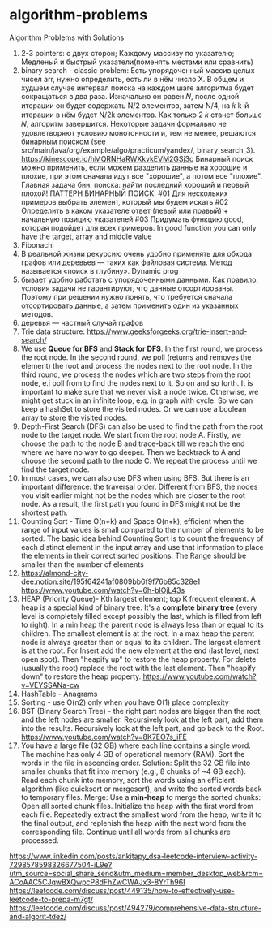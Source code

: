 # algorithm-problems
Algorithm Problems with Solutions

1. 2-3 pointers: с двух сторон; Каждому массиву по указателю; Медленый и быстрый указатели(поменять местами или сравнить)
2. binary search - classic problem: Есть упорядоченный массив целых чисел arr, нужно определить, есть ли в нём число X.
В общем и худшем случае интервал поиска на каждом шаге алгоритма будет сокращаться в два раза. Изначально он равен 𝑁, 
после одной итерации он будет содержать N/2 элементов, затем N/4, на 𝑘 k-й итерации в нём будет N/2k элементов. 
Как только 2 𝑘 станет больше 𝑁, алгоритм завершится.
Некоторые задачи формально не удовлетворяют условию монотонности и, тем не менее, решаются бинарным поиском (see src/main/java/org/example/algo/practicum/yandex/, binary_search_3).
   https://kinescope.io/hMQRNHaRWXkvkEVM2GSj3c
   Бинарный поиск можно применить, если можем разделить данные на хорошие и плохие, при этом сначала идут все "хорошие", 
а потом все "плохие". Главная задача бин. поиска: найти последний хороший и первый плохой!
ПАТТЕРН БИНАРНЫЙ ПОИСК:
   #01 Для нескольких примеров выбрать элемент, который мы будем искать
   #02 Определить в каком указателе ответ (левый или правый) + начальную позицию указателей
   #03 Придумать функцию good, которая подойдет для всех примеров. In good function you can only have the target, array and middle value
3. Fibonachi
4. В реальной жизни рекурсию очень удобно применять для обхода графов или деревьев — таких как файловая система. Метод называется «поиск в глубину».
Dynamic prog
5. бывает удобно работать с упорядоченными данными. Как правило, условия задачи не гарантируют, что данные отсортированы. 
Поэтому при решении нужно понять, что требуется сначала отсортировать данные, а затем применить один из указанных методов.
6. деревья — частный случай графов
7. Trie data structure: https://www.geeksforgeeks.org/trie-insert-and-search/
8. We use **Queue for BFS** and **Stack for DFS**. In the first round, we process the root node. In the second round, we 
poll (returns and removes the element) the root and process the nodes next to the root node. In the third round, we 
process the nodes which are two steps from the root node, e.i poll from to find the nodes next to it. So on and so forth.
It is important to make sure that we never visit a node twice. Otherwise, we might get stuck in an infinite loop, e.g. in graph with cycle.
So we can keep a hashSet to store the visited nodes. Or we can use a boolean array to store the visited nodes.
9. Depth-First Search (DFS) can also be used to find the path from the root node to the target node. We start from the root node A. 
Firstly, we choose the path to the node B and trace-back till we reach the end where we have no way to go deeper. Then we
backtrack to A and choose the second path to the node C. We repeat the process until we find the target node. 
10. In most cases, we can also use DFS when using BFS. But there is an important difference: the traversal order. 
Different from BFS, the nodes you visit earlier might not be the nodes which are closer to the root node. As a result, 
the first path you found in DFS might not be the shortest path.
11. Counting Sort - Time O(n+k) and Space O(n+k); efficient when the range of input values is small compared to the number
of elements to be sorted. The basic idea behind Counting Sort is to count the frequency of each distinct element in the 
input array and use that information to place the elements in their correct sorted positions. The Range should be smaller
than the number of elements
12. https://almond-city-dee.notion.site/195f64241af0809bb6f9f76b85c328e1
    https://www.youtube.com/watch?v=6h-blOjL43s
13. HEAP (Priority Queue)- Kth largest element; top K frequent element. A heap is a special kind of binary tree.
It's a **complete binary tree** (every level is completely filled except possibly the last, which is filled from left to right).
In a min heap the parent node is always less than or equal to its children. The smallest element is at the root.
In a max heap the parent node is always greater than or equal to its children. The largest element is at the root.
For Insert add the new element at the end (last level, next open spot). Then "heapify up" to restore the heap property.
For delete (usually the root) replace the root with the last element. Then "heapify down" to restore the heap property.
https://www.youtube.com/watch?v=VEYSSANa-cw
15. HashTable - Anagrams
16. Sorting - use O(n2) only when you have O(1) place complexity
17. BST (Binary Search Tree) - the right part nodes are bigger than the root, and the left nodes are smaller.
Recursively look at the left part, add them into the results. Recursively look at the left part, and go back to the Root.
https://www.youtube.com/watch?v=8K7EO7s_iFE
18. You have a large file (32 GB) where each line contains a single word. The machine has only 4 GB of operational memory (RAM).
Sort the words in the file in ascending order.
Solution: Split the 32 GB file into smaller chunks that fit into memory (e.g., 8 chunks of ~4 GB each).
Read each chunk into memory, sort the words using an efficient algorithm (like quicksort or mergesort), and write the sorted words back to temporary files.
Merge: Use a **min-heap** to merge the sorted chunks: Open all sorted chunk files. Initialize the heap with the first word from each file.
Repeatedly extract the smallest word from the heap, write it to the final output, and replenish the heap with the next word from the corresponding file.
Continue until all words from all chunks are processed.

https://www.linkedin.com/posts/ankitapy_dsa-leetcode-interview-activity-7298578598326677504-iL9e?utm_source=social_share_send&utm_medium=member_desktop_web&rcm=ACoAAC5CJqwBXQwpcP8dFhZwCWAJx3-8YrTh96I
https://leetcode.com/discuss/post/449135/how-to-effectively-use-leetcode-to-prepa-m7gt/
https://leetcode.com/discuss/post/494279/comprehensive-data-structure-and-algorit-tdez/